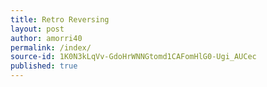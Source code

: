 ```yaml
---
title: Retro Reversing
layout: post
author: amorri40
permalink: /index/
source-id: 1K0N3kLqVv-GdoHrWNNGtomd1CAFomHlG0-Ugi_AUCec
published: true
---
```

